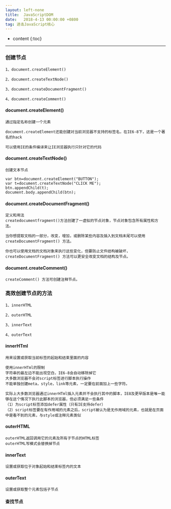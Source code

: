 ```yaml
---
layout: left-none
title:  JavaScriptDOM
date:   2018-4-13 00:00:00 +0800
tag: 进击JavaScript核心
---
```

* content
{:toc}
<hr>

### 创建节点

```
1、document.createElement()

2、document.createTextNode()

3、document.createDocumentFragment()

4、document.createComment()
```

#### document.createElement()

```
通过指定名称创建一个元素

document.createElement还能创建对当前浏览器不支持的标签名，在IE6-8下，这是一个著名的hack

可以使用IE的条件编译来让IE浏览器执行只针对它的代码
```

#### document.createTextNode()

```
创建文本节点

var btn=document.createElement("BUTTON");
var t=document.createTextNode("CLICK ME");
btn.appendChild(t);
document.body.appendChild(btn);
```

#### document.createDocumentFragment()

```
定义和用法
createdocumentfragment()方法创建了一虚拟的节点对象，节点对象包含所有属性和方法。

当你想提取文档的一部分，改变，增加，或删除某些内容及插入到文档末尾可以使用createDocumentFragment() 方法。

你也可以使用文档的文档对象来执行这些变化，但要防止文件结构被破坏，createDocumentFragment() 方法可以更安全改变文档的结构及节点。
```

#### document.createComment()

```
createComment() 方法可创建注释节点。
```

### 高效创建节点的方法
```
1、innerHTML

2、outerHTML

3、innerText

4、outerText
```

#### innerHTml

```
用来设置或获取当前标签的起始和结束里面的内容

使用innerHTml的限制
字符串的最左边不能出现空白，IE6-8会自动移除掉它
大多数浏览器不会对script标签进行脚本执行操作
不能单独创建meta，style，link等元素，一定要在前面加上一些字符。

实际上大多数浏览器通过innerHTml插入元素并不会执行其中的脚本，IE8及更早版本是唯一能够在这个情况下执行此脚本的浏览器，但必须满足一些条件
（1）为script标签添加defer属性（只有IE支持defer）
（2）script标签要在有作用域的元素之后，script被认为是无作用域的元素，也就是在页面中是看不到的元素，与style或注释元素类似
```

#### outerHTML

```
outerHTML返回调用它的元素及所有子节点的HTML标签
outerHTML写模式会替换掉节点
```

#### innerText

```
设置或获取位于对象起始和结束标签内的文本
```

#### outerText

```
设置或获取整个元素包括子节点
```

#### 查找节点

```

```
